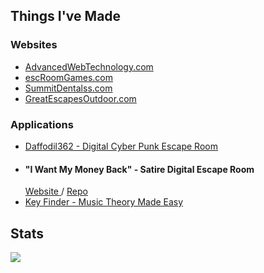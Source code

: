 <!--
**jonathonmcclen/jonathonmcclen** is a ✨ _special_ ✨ repository because its `README.md` (this file) appears on your GitHub profile.

Here are some ideas to get you started:

- 🔭 I’m currently working on ...
- 🌱 I’m currently learning ...
- 👯 I’m looking to collaborate on ...
- 🤔 I’m looking for help with ...
- 💬 Ask me about ...
- 📫 How to reach me: ...
- 😄 Pronouns: ...
- ⚡ Fun fact: ...
-->

<h2>Things I've Made</h2>

<div>
	<h3>Websites</h3>  
	<ul>
	  <li>
		<a href="https://AdvancedWebTechnology.com" target="_blank">
		  AdvancedWebTechnology.com
		</a> 
	  </li>
	  <li>
		<a href="https://escRoomGames.com" target="_blank">
		  escRoomGames.com
		</a>
	  </li>
	  <li>
		<a href="https://GreatEscapesOutdoor.com" target="_blank">
		  SummitDentalss.com
		</a> 
	  </li>
	  <li>
		<a href="https://GreatEscapesOutdoor.com" target="_blank">
		  GreatEscapesOutdoor.com
		</a> 
	  </li>
	</ul>
</div>

<div>
	<h3>Applications</h3>
	<ul> 
	  <li>
		<a href="https://escroomgames.com/Games/Daffodil362" target="_blank">
		  Daffodil362 - Digital Cyber Punk Escape Room
		</a> 
	  </li>
	  <li>
		<h4>"I Want My Money Back" - Satire Digital Escape Room</h4>
		<a href="https://escroomgames.com/Games/I-Want-My-Money-Back" target="_blank">
		 Website
		</a> / 
		<a href="https://GreatEscapesOutdoor.com" target="_blank">
		 Repo
		</a> 
	  </li>
	  <li>
		<a href="https://copperheadsound.com/Tools/Key-Finder" target="_blank">
		  Key Finder - Music Theory Made Easy
		</a> 
	  </li>
	</ul>
</div>



<h2>Stats</h2>
<img align="left" src="https://github-readme-stats.vercel.app/api?username=jonathonmcclen&count_private=true&theme=radical" />

